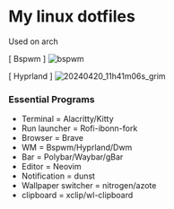 # My linux dotfiles
Used on arch<br>

[ Bspwm ]
![bspwm](https://github.com/autonomuscoder/dotfiles/assets/112854891/92e4bdcd-e6f3-4213-bab3-ff346e50a1f6)

[ Hyprland ]
![20240420_11h41m06s_grim](https://github.com/autonomuscoder/dotfiles/assets/112854891/3e88c25a-f7b1-4d59-9c83-41a239adeebf)

### Essential Programs
<ul>
<li>Terminal = Alacritty/Kitty</li>
<li>Run launcher = Rofi-ibonn-fork</li>
<li>Browser = Brave</li>
<li>WM = Bspwm/Hyprland/Dwm</li>
<li>Bar = Polybar/Waybar/gBar</li>
<li>Editor = Neovim</li>
<li>Notification = dunst</li>
<li>Wallpaper switcher = nitrogen/azote</li>
<li>clipboard = xclip/wl-clipboard</li>
</ul>

